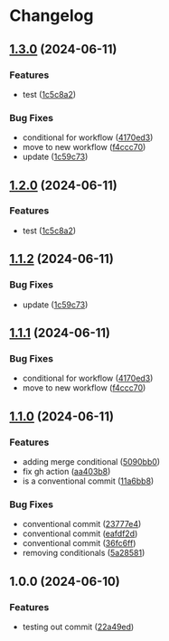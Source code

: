 # Changelog

## [1.3.0](https://github.com/philiplee13/pocs/compare/v1.2.0...v1.3.0) (2024-06-11)


### Features

* test ([1c5c8a2](https://github.com/philiplee13/pocs/commit/1c5c8a2c0a6f1f70dd475fa6bcd8b142b292131c))


### Bug Fixes

* conditional for workflow ([4170ed3](https://github.com/philiplee13/pocs/commit/4170ed38f3c8c0bbe0ad079316bafd0286947d93))
* move to new workflow ([f4ccc70](https://github.com/philiplee13/pocs/commit/f4ccc70168fc5520249ac99185ab5bdb08203bd2))
* update ([1c59c73](https://github.com/philiplee13/pocs/commit/1c59c7323b1a8e63200051c70f3e8173ca88e0e9))

## [1.2.0](https://github.com/philiplee13/pocs/compare/v1.1.2...v1.2.0) (2024-06-11)


### Features

* test ([1c5c8a2](https://github.com/philiplee13/pocs/commit/1c5c8a2c0a6f1f70dd475fa6bcd8b142b292131c))

## [1.1.2](https://github.com/philiplee13/pocs/compare/v1.1.1...v1.1.2) (2024-06-11)


### Bug Fixes

* update ([1c59c73](https://github.com/philiplee13/pocs/commit/1c59c7323b1a8e63200051c70f3e8173ca88e0e9))

## [1.1.1](https://github.com/philiplee13/pocs/compare/v1.1.0...v1.1.1) (2024-06-11)


### Bug Fixes

* conditional for workflow ([4170ed3](https://github.com/philiplee13/pocs/commit/4170ed38f3c8c0bbe0ad079316bafd0286947d93))
* move to new workflow ([f4ccc70](https://github.com/philiplee13/pocs/commit/f4ccc70168fc5520249ac99185ab5bdb08203bd2))

## [1.1.0](https://github.com/philiplee13/pocs/compare/v1.0.0...v1.1.0) (2024-06-11)


### Features

* adding merge conditional ([5090bb0](https://github.com/philiplee13/pocs/commit/5090bb0d4f2a1a724d0dafbf23d71256c09f41bb))
* fix gh action ([aa403b8](https://github.com/philiplee13/pocs/commit/aa403b8717d698a7d860579123e267cbe8b2583f))
* is a conventional commit ([11a6bb8](https://github.com/philiplee13/pocs/commit/11a6bb86d9e5b9129083e053d3274c03fc0b47ea))


### Bug Fixes

* conventional commit ([23777e4](https://github.com/philiplee13/pocs/commit/23777e413dbb0bd38d732574f007df338d83f7c7))
* conventional commit ([eafdf2d](https://github.com/philiplee13/pocs/commit/eafdf2dd6fdf60cbc239a927d2d7ebbd4060304f))
* conventional commit ([36fc6ff](https://github.com/philiplee13/pocs/commit/36fc6ffcd09c073e96d3623abebe11017866a66b))
* removing conditionals ([5a28581](https://github.com/philiplee13/pocs/commit/5a2858190af27143e4a1e72572d82fd7478e0430))

## 1.0.0 (2024-06-10)


### Features

* testing out commit ([22a49ed](https://github.com/philiplee13/pocs/commit/22a49eda1545e5a7951616bd4d28df8a70f72b99))

